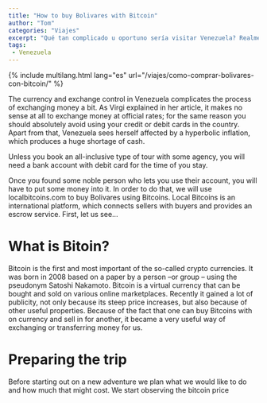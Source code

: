```yaml
---
title: "How to buy Bolivares with Bitcoin"
author: "Tom"
categories: "Viajes"
excerpt: "Qué tan complicado u oportuno sería visitar Venezuela? Realmente es tan barato como se rumora? La situación realmente es como se muestra en las noticias?"
tags: 
 - Venezuela
---
```


{% include multilang.html lang="es" url="/viajes/como-comprar-bolivares-con-bitcoin/" %}

The currency and exchange control in Venezuela complicates the process of exchanging money a bit. As Virgi explained in her article, it makes no sense at all to exchange money at official rates; for the same reason you should absolutely avoid using your credit or debit cards in the country. Apart from that, Venezuela sees herself affected by a hyperbolic inflation, which produces a huge shortage of cash.

Unless you book an all-inclusive type of tour with some agency, you will need a bank account with debit card for the time of you stay.

Once you found some noble person who lets you use their account, you will have to put some money into it. In order to do that, we will use localbitcoins.com to buy Bolivares using Bitcoins. Local Bitcoins is an international platform, which connects sellers with buyers and provides an escrow service. First, let us see…

# What is Bitoin?

Bitcoin is the first and most important of the so-called crypto currencies. It was born in 2008 based on a paper by a person –or group – using the pseudonym Satoshi Nakamoto. Bitcoin is a virtual currency that can be bought and sold on various online marketplaces. Recently it gained a lot of publicity, not only because its steep price increases, but also because of other useful properties. Because of the fact that one can buy Bitcoins with on currency and sell in for another, it became a very useful way of exchanging or transferring money for us.

# Preparing the trip 

Before starting out on a new adventure we plan what we would like to do and how much that might cost. We start observing the bitcoin price  



